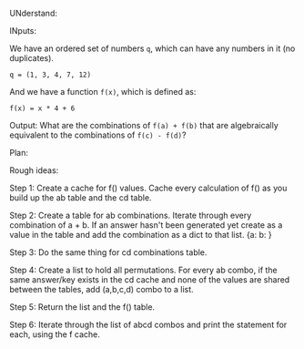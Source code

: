 


UNderstand:

INputs:

We have an ordered set of numbers `q`, which can have any numbers in it
(no duplicates).
```
q = (1, 3, 4, 7, 12)
```

And we have a function `f(x)`, which is defined as:

```
f(x) = x * 4 + 6
```

Output:
What are the combinations of `f(a) + f(b)` that are algebraically
equivalent to the combinations of `f(c) - f(d)`?


Plan:

Rough ideas:

Step 1:
Create a cache for f() values. Cache every calculation of f() as you build up the ab table and the cd table.

Step 2:
Create a table for ab combinations.
Iterate through every combination of a + b.
If an answer hasn't been generated yet create as a value in the table and add the combination as a dict to that list. {a: b: }

Step 3:
Do the same thing for cd combinations table.

Step 4:
Create a list to hold all permutations.
For every ab combo, if the same answer/key exists in the cd cache and none of the values are shared between the tables, add (a,b,c,d) combo to a list.

Step 5:
Return the list and the f() table.

Step 6:
Iterate through the list of abcd combos and print the statement for each, using the f cache.